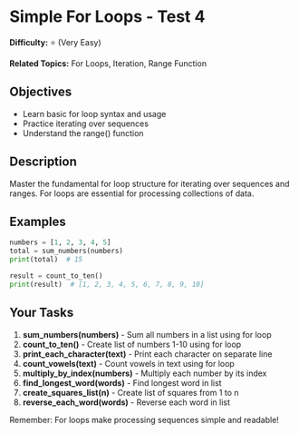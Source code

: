 # Simple For Loops - Test 4

**Difficulty:** ⭐ (Very Easy)

**Related Topics:** For Loops, Iteration, Range Function

## Objectives

- Learn basic for loop syntax and usage
- Practice iterating over sequences
- Understand the range() function

## Description

Master the fundamental for loop structure for iterating over sequences and ranges. For loops are essential for processing collections of data.

## Examples

```python
numbers = [1, 2, 3, 4, 5]
total = sum_numbers(numbers)
print(total)  # 15

result = count_to_ten()
print(result)  # [1, 2, 3, 4, 5, 6, 7, 8, 9, 10]
```

## Your Tasks

1. **sum_numbers(numbers)** - Sum all numbers in a list using for loop
2. **count_to_ten()** - Create list of numbers 1-10 using for loop
3. **print_each_character(text)** - Print each character on separate line
4. **count_vowels(text)** - Count vowels in text using for loop
5. **multiply_by_index(numbers)** - Multiply each number by its index
6. **find_longest_word(words)** - Find longest word in list
7. **create_squares_list(n)** - Create list of squares from 1 to n
8. **reverse_each_word(words)** - Reverse each word in list

Remember: For loops make processing sequences simple and readable!
